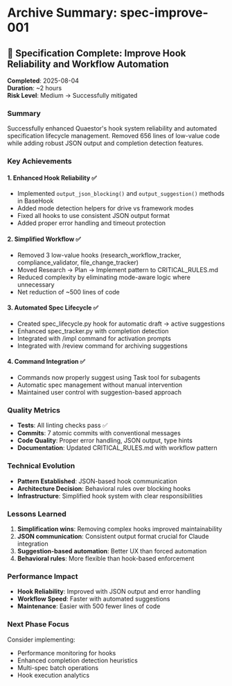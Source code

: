 # Archive Summary: spec-improve-001

## 🎉 Specification Complete: Improve Hook Reliability and Workflow Automation

**Completed**: 2025-08-04  
**Duration**: ~2 hours  
**Risk Level**: Medium → Successfully mitigated

### Summary
Successfully enhanced Quaestor's hook system reliability and automated specification lifecycle management. Removed 656 lines of low-value code while adding robust JSON output and completion detection features.

### Key Achievements

#### 1. Enhanced Hook Reliability ✅
- Implemented `output_json_blocking()` and `output_suggestion()` methods in BaseHook
- Added mode detection helpers for drive vs framework modes
- Fixed all hooks to use consistent JSON output format
- Added proper error handling and timeout protection

#### 2. Simplified Workflow ✅
- Removed 3 low-value hooks (research_workflow_tracker, compliance_validator, file_change_tracker)
- Moved Research → Plan → Implement pattern to CRITICAL_RULES.md
- Reduced complexity by eliminating mode-aware logic where unnecessary
- Net reduction of ~500 lines of code

#### 3. Automated Spec Lifecycle ✅
- Created spec_lifecycle.py hook for automatic draft → active suggestions
- Enhanced spec_tracker.py with completion detection
- Integrated with /impl command for activation prompts
- Integrated with /review command for archiving suggestions

#### 4. Command Integration ✅
- Commands now properly suggest using Task tool for subagents
- Automatic spec management without manual intervention
- Maintained user control with suggestion-based approach

### Quality Metrics
- **Tests**: All linting checks pass ✅
- **Commits**: 7 atomic commits with conventional messages
- **Code Quality**: Proper error handling, JSON output, type hints
- **Documentation**: Updated CRITICAL_RULES.md with workflow pattern

### Technical Evolution
- **Pattern Established**: JSON-based hook communication
- **Architecture Decision**: Behavioral rules over blocking hooks
- **Infrastructure**: Simplified hook system with clear responsibilities

### Lessons Learned
1. **Simplification wins**: Removing complex hooks improved maintainability
2. **JSON communication**: Consistent output format crucial for Claude integration
3. **Suggestion-based automation**: Better UX than forced automation
4. **Behavioral rules**: More flexible than hook-based enforcement

### Performance Impact
- **Hook Reliability**: Improved with JSON output and error handling
- **Workflow Speed**: Faster with automated suggestions
- **Maintenance**: Easier with 500 fewer lines of code

### Next Phase Focus
Consider implementing:
- Performance monitoring for hooks
- Enhanced completion detection heuristics
- Multi-spec batch operations
- Hook execution analytics